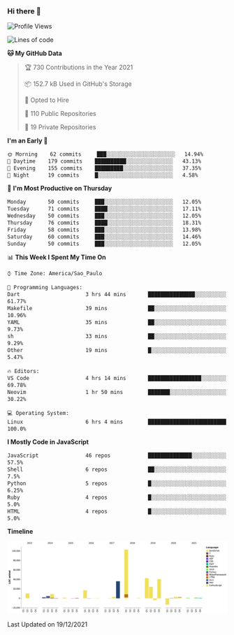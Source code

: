 ### Hi there 👋

<!--START_SECTION:waka-->
![Profile Views](http://img.shields.io/badge/Profile%20Views-17-blue)

![Lines of code](https://img.shields.io/badge/From%20Hello%20World%20I%27ve%20Written-292%20Thousand%20lines%20of%20code-blue)

**🐱 My GitHub Data** 

> 🏆 730 Contributions in the Year 2021
 > 
> 📦 152.7 kB Used in GitHub's Storage 
 > 
> 💼 Opted to Hire
 > 
> 📜 110 Public Repositories 
 > 
> 🔑 19 Private Repositories  
 > 
**I'm an Early 🐤** 

```text
🌞 Morning    62 commits     ███░░░░░░░░░░░░░░░░░░░░░░   14.94% 
🌆 Daytime    179 commits    ██████████░░░░░░░░░░░░░░░   43.13% 
🌃 Evening    155 commits    █████████░░░░░░░░░░░░░░░░   37.35% 
🌙 Night      19 commits     █░░░░░░░░░░░░░░░░░░░░░░░░   4.58%

```
📅 **I'm Most Productive on Thursday** 

```text
Monday       50 commits     ███░░░░░░░░░░░░░░░░░░░░░░   12.05% 
Tuesday      71 commits     ████░░░░░░░░░░░░░░░░░░░░░   17.11% 
Wednesday    50 commits     ███░░░░░░░░░░░░░░░░░░░░░░   12.05% 
Thursday     76 commits     ████░░░░░░░░░░░░░░░░░░░░░   18.31% 
Friday       58 commits     ███░░░░░░░░░░░░░░░░░░░░░░   13.98% 
Saturday     60 commits     ███░░░░░░░░░░░░░░░░░░░░░░   14.46% 
Sunday       50 commits     ███░░░░░░░░░░░░░░░░░░░░░░   12.05%

```


📊 **This Week I Spent My Time On** 

```text
⌚︎ Time Zone: America/Sao_Paulo

💬 Programming Languages: 
Dart                     3 hrs 44 mins       ███████████████░░░░░░░░░░   61.77% 
Makefile                 39 mins             ██░░░░░░░░░░░░░░░░░░░░░░░   10.96% 
YAML                     35 mins             ██░░░░░░░░░░░░░░░░░░░░░░░   9.73% 
sh                       33 mins             ██░░░░░░░░░░░░░░░░░░░░░░░   9.29% 
Other                    19 mins             █░░░░░░░░░░░░░░░░░░░░░░░░   5.47%

🔥 Editors: 
VS Code                  4 hrs 14 mins       █████████████████░░░░░░░░   69.78% 
Neovim                   1 hr 50 mins        ███████░░░░░░░░░░░░░░░░░░   30.22%

💻 Operating System: 
Linux                    6 hrs 4 mins        █████████████████████████   100.0%

```

**I Mostly Code in JavaScript** 

```text
JavaScript               46 repos            ██████████████░░░░░░░░░░░   57.5% 
Shell                    6 repos             ██░░░░░░░░░░░░░░░░░░░░░░░   7.5% 
Python                   5 repos             █░░░░░░░░░░░░░░░░░░░░░░░░   6.25% 
Ruby                     4 repos             █░░░░░░░░░░░░░░░░░░░░░░░░   5.0% 
HTML                     4 repos             █░░░░░░░░░░░░░░░░░░░░░░░░   5.0%

```


**Timeline**

![Chart not found](https://raw.githubusercontent.com/jampow/jampow/master/charts/bar_graph.png) 


 Last Updated on 19/12/2021
<!--END_SECTION:waka-->

